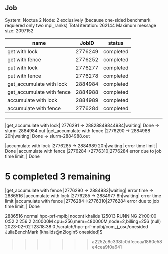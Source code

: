 ## Job
System: Noctua 2
Node: 2 exclusively (because one-sided benchmark requiered only two mpi_ranks)
Total iteration: 262144
Maximum message size: 2097152

| name          |  JobID| status |
|---------------|-------|--------|   
|get with lock  | 2776249| completed| Done
|get with fence | 2776252| completed| Done
|put with lock |  2776277| completed| Done
|put with fence |  2776278|completed|  Done
|get_accumulate with lock|2884984| completed| Done
|get_accumulate with fence |2884988| completed| Done
|accumulate with lock | 2884989| completed| Done
|accumulate with fence |2776284| completed| Done
-----------------------------------------------



|get_accumulate with lock| 2776291 ->  28828849844984|waiting|  Done  -> slurm-2884984.out
|get_accumulate with fence |2776290 ->   2884988 20h|waiting|  Done  ->  slurm-2884988.out




|accumulate with lock |2776285 ->        2884989 20h|waiting| error time limit | Done
|accumulate with fence |2776284->2776310|2776284 error due to job time limit, |  Done


5 completed
3 remaining
=======
|get_accumulate with fence |2776290 -> 2884983|waiting| error time -> 2886516
|accumulate with lock |2776285 ->  2884977 8h|waiting| error time limit 
|accumulate with fence |2776284->2776310|2776284 error due to job time limit, |  Done



2886516 normal    hpc-prf-mpibj nocont khalids 125013   RUNNING 21:00:00   0:52     2     256  2     240000M    cpu=256,mem=480000M,node=2,billing=256 (null)   2023-02-02T23:18:38 0            /scratch/hpc-prf-mpibj/com_j_osu/onesided JuliaBenchMark
[khalids@n2login5 onesided]$
>>>>>>> a2252c8c338fc0dfeccaa1860e58e4cea9f0a641

